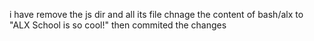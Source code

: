 i have remove the js dir and all its file 
chnage the content of bash/alx to "ALX School is so cool!"
then commited the changes
